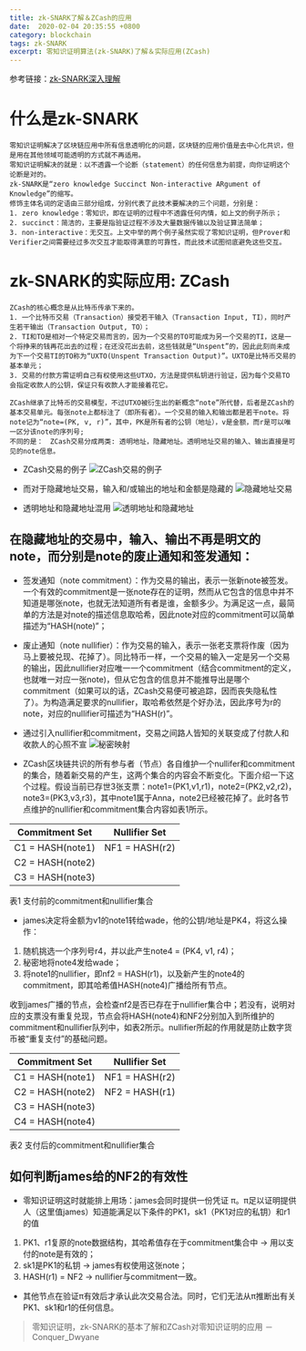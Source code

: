 ```yaml
---
title: zk-SNARK了解＆ZCash的应用
date:  2020-02-04 20:35:55 +0800
category: blockchain
tags: zk-SNARK
excerpt: 零知识证明算法(zk-SNARK)了解＆实际应用(ZCash)
---
```


参考链接：[zk-SNARK深入理解](https://www.jianshu.com/p/7b772e5cdaef?utm_source=oschina-app)

# 什么是zk-SNARK

    零知识证明解决了区块链应用中所有信息透明化的问题，区块链的应用价值是去中心化共识，但是用在其他领域可能透明的方式就不再适用。
    零知识证明解决的就是：以不透露一个论断（statement）的任何信息为前提，向你证明这个论断是对的。
    zk-SNARK是“zero knowledge Succinct Non-interactive ARgument of Knowledge”的缩写。
    修饰主体名词的定语由三部分组成，分别代表了此技术要解决的三个问题，分别是：
    1. zero knowledge：零知识，即在证明的过程中不透露任何内情，如上文的例子所示；
    2. succinct：简洁的，主要是指验证过程不涉及大量数据传输以及验证算法简单；
    3. non-interactive：无交互。上文中举的两个例子虽然实现了零知识证明，但Prover和Verifier之间需要经过多次交互才能取得满意的可靠性，而此技术试图彻底避免这些交互。

# zk-SNARK的实际应用: ZCash

    ZCash的核心概念是从比特币传承下来的。
    1. 一个比特币交易（Transaction）接受若干输入（Transaction Input, TI），同时产生若干输出（Transaction Output, TO）；
    2. TI和TO是相对一个特定交易而言的，因为一个交易的TO可能成为另一个交易的TI，这是一个将挣来的钱再花出去的过程；在还没花出去前，这些钱就是“Unspent”的，因此此刻尚未成为下一个交易TI的TO称为“UXTO(Unspent Transaction Output)”。UXTO是比特币交易的基本单元；
    3. 交易的付款方需证明自己有权使用这些UTXO，方法是提供私钥进行验证，因为每个交易TO会指定收款人的公钥，保证只有收款人才能接着花它。

    ZCash继承了比特币的交易模型，不过UTXO被衍生出的新概念“note”所代替，后者是ZCash的基本交易单元。每张note上都标注了（即所有者）。一个交易的输入和输出都是若干note。将note记为“note=(PK, v, r)”，其中，PK是所有者的公钥（地址），v是金额，而r是可以唯一区分该note的序列号;
    不同的是：　ZCash交易分成两类: 透明地址，隐藏地址。透明地址交易的输入、输出直接是可见的note信息。

+ ZCash交易的例子
![ZCash交易的例子](https://upload-images.jianshu.io/upload_images/8316824-8bce625002586459.png?imageMogr2/auto-orient/strip|imageView2/2/w/1167/format/webp)

+ 而对于隐藏地址交易，输入和/或输出的地址和金额是隐藏的
![隐藏地址交易](https://upload-images.jianshu.io/upload_images/8316824-f19d1f0509517990.png?imageMogr2/auto-orient/strip|imageView2/2/w/1158/format/webp)

+ 透明地址和隐藏地址混用
![透明地址和隐藏地址](https://upload-images.jianshu.io/upload_images/8316824-a68dc464a30ab12a.png?imageMogr2/auto-orient/strip|imageView2/2/w/1164/format/webp)

## 在隐藏地址的交易中，输入、输出不再是明文的note，而分别是note的废止通知和签发通知：

+ 签发通知（note commitment）：作为交易的输出，表示一张新note被签发。一个有效的commitment是一张note存在的证明，然而从它包含的信息中并不知道是哪张note，也就无法知道所有者是谁，金额多少。为满足这一点，最简单的方法是对note的描述信息取哈希，因此note对应的commitment可以简单描述为“HASH(note)”；

+ 废止通知（note nullifier）：作为交易的输入，表示一张老支票将作废（因为马上要被兑现、花掉了）。同比特币一样，一个交易的输入一定是另一个交易的输出，因此nullifier对应唯一一个commitment（结合commitment的定义，也就唯一对应一张note)，但从它包含的信息并不能推导出是哪个commitment（如果可以的话，ZCash交易便可被追踪，因而丧失隐私性了）。为构造满足要求的nullifier，取哈希依然是个好办法，因此序号为r的note，对应的nullifier可描述为“HASH(r)”。

+ 通过引入nullifier和commitment，交易之间路人皆知的关联变成了付款人和收款人的心照不宣
![秘密映射](https://upload-images.jianshu.io/upload_images/8316824-a8b02375d57a0c76.png?imageMogr2/auto-orient/strip|imageView2/2/w/507/format/webp)

+ ZCash区块链共识的所有参与者（节点）各自维护一个nullifer和commitment的集合，随着新交易的产生，这两个集合的内容会不断变化。下面介绍一下这个过程。假设当前已存世3张支票：note1=(PK1,v1,r1)，note2=(PK2,v2,r2)，note3=(PK3,v3,r3)，其中note1属于Anna，note2已经被花掉了。此时各节点维护的nullifier和commitment集合内容如表1所示。


|Commitment Set|Nullifier Set|
|:-:|:-:|
|C1 = HASH(note1)|NF1 = HASH(r2)|
|C2 = HASH(note2)||
|C3 = HASH(note3)||
表1 支付前的commitment和nullifier集合


+ james决定将金额为v1的note1转给wade，他的公钥/地址是PK4，将这么操作：
1. 随机挑选一个序列号r4，并以此产生note4 = (PK4, v1, r4)；
2. 秘密地将note4发给wade；
3. 将note1的nullifier，即nf2 = HASH(r1)，以及新产生的note4的commitment，即其哈希值HASH(note4)广播给所有节点。

收到james广播的节点，会检查nf2是否已存在于nullifier集合中；若没有，说明对应的支票没有重复兑现，节点会将HASH(note4)和NF2分别加入到所维护的commitment和nullifier队列中，如表2所示。nullifier所起的作用就是防止数字货币被“重复支付”的基础问题。


|Commitment Set|Nullifier Set|
|:-:|:-:|
|C1 = HASH(note1)|NF1 = HASH(r2)|
|C2 = HASH(note2)|NF2 = HASH(r1)|
|C3 = HASH(note3)||
|C4 = HASH(note4)||
表2 支付后的commitment和nullifier集合


## 如何判断james给的NF2的有效性

+ 零知识证明这时就能排上用场：james会同时提供一份凭证 π。π足以证明提供人（这里值james）知道能满足以下条件的PK1，sk1（PK1对应的私钥）和r1的值

1. PK1、r1复原的note数据结构，其哈希值存在于commitment集合中 → 用以支付的note是有效的；
2. sk1是PK1的私钥 → james有权使用这张note；
3. HASH(r1) = NF2 → nullifier与commitment一致。

+ 其他节点在验证π有效后才承认此次交易合法。同时，它们无法从π推断出有关PK1、sk1和r1的任何信息。

> 零知识证明，zk-SNARK的基本了解和ZCash对零知识证明的应用   －Conquer_Dwyane